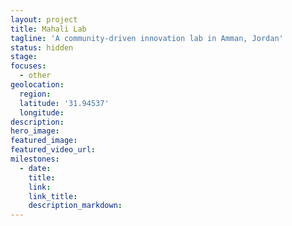 ```yaml
---
layout: project
title: Mahali Lab
tagline: 'A community-driven innovation lab in Amman, Jordan'
status: hidden
stage:
focuses:
  - other
geolocation:
  region:
  latitude: '31.94537'
  longitude:
description:
hero_image:
featured_image:
featured_video_url:
milestones:
  - date:
    title:
    link:
    link_title:
    description_markdown:
---
```


